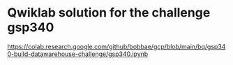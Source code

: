 # Qwiklab solution for the challenge gsp340 

https://colab.research.google.com/github/bobbae/gcp/blob/main/bq/gsp340-build-datawarehouse-challenge/gsp340.ipynb
